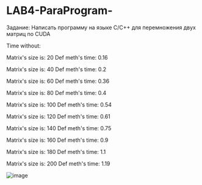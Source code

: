 # LAB4-ParaProgram-

Задание: Написать программу на языке C/C++ для перемножения двух матриц по CUDA

Time without:

Matrix's size is: 20 Def meth's time: 0.16

Matrix's size is: 40 Def meth's time: 0.2

Matrix's size is: 60 Def meth's time: 0.36

Matrix's size is: 80 Def meth's time: 0.4

Matrix's size is: 100 Def meth's time: 0.54

Matrix's size is: 120 Def meth's time: 0.61

Matrix's size is: 140 Def meth's time: 0.75

Matrix's size is: 160 Def meth's time: 0.9

Matrix's size is: 180 Def meth's time: 1.1

Matrix's size is: 200 Def meth's time: 1.19

![image](https://user-images.githubusercontent.com/92180501/208227713-1c5bc0e2-4be8-430c-aa7a-8bcc1d42043b.png)
